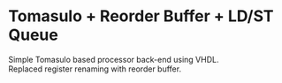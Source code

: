# Tomasulo + Reorder Buffer + LD/ST Queue

Simple Tomasulo based processor back-end using VHDL. <br>
Replaced register renaming with reorder buffer. <br>

